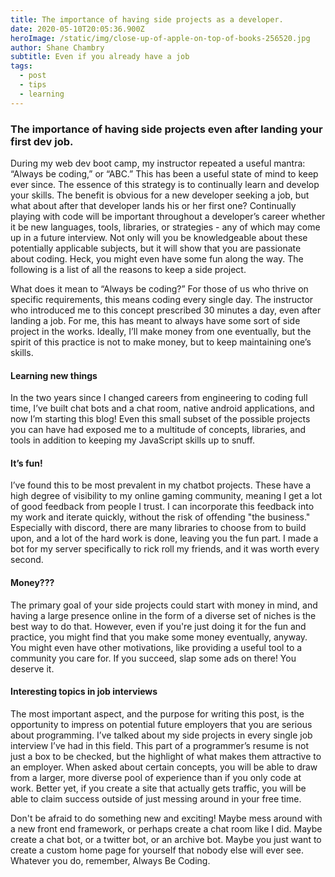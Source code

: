 ```yaml
---
title: The importance of having side projects as a developer.
date: 2020-05-10T20:05:36.900Z
heroImage: /static/img/close-up-of-apple-on-top-of-books-256520.jpg
author: Shane Chambry
subtitle: Even if you already have a job
tags:
  - post
  - tips
  - learning
---
```

<h3>The importance of having side projects even after landing your first dev job.</h3>

<p>
    During my web dev boot camp, my instructor repeated a useful mantra: “Always be coding,” or “ABC.” This has been a useful state of mind to keep ever since. The essence of this strategy is to continually learn and develop your skills. The benefit is obvious for a new developer seeking a job, but what about after that developer lands his or her first one? Continually playing with code will be important throughout a developer’s career whether it be new languages, tools, libraries, or strategies - any of which may come up in a future interview. Not only will you be knowledgeable about these potentially applicable subjects, but it will show that you are passionate about coding. Heck, you might even have some fun along the way. The following is a list of all the reasons to keep a side project.
</p>
<p>
    What does it mean to “Always be coding?” For those of us who thrive on specific requirements, this means coding every single day. The instructor who introduced me to this concept prescribed 30 minutes a day, even after landing a job. For me, this has meant to always have some sort of side project in the works. Ideally, I’ll make money from one eventually, but the spirit of this practice is not to make money, but to keep maintaining one’s skills. 
</p>

<h4>Learning new things</h4>

<p>
    In the two years since I changed careers from engineering to coding full time, I’ve built chat bots and a chat room, native android applications, and now I’m starting this blog! Even this small subset  of the possible projects you can have had exposed me to a multitude of concepts, libraries, and tools in addition to keeping my JavaScript skills up to snuff. 
</p>

<h4>
    It’s fun!
</h4>

<p>I’ve found this to be most prevalent in my chatbot projects. These have a high degree of visibility to my online gaming community, meaning I get a lot of good feedback from people I trust. I can incorporate this feedback into my work and iterate quickly, without the risk of offending "the business." Especially with discord, there are many libraries to choose from to build upon, and a lot of the hard work is done, leaving you the fun part. I made a bot for my server specifically to rick roll my friends, and it was worth every second.</p>

<h4>Money???</h4>

<p>The primary goal of your side projects could start with money in mind, and having a large presence online in the form of a diverse set of niches is the best way to do that. However, even if you're just doing it for the fun and practice, you might find that you make some money eventually, anyway. You might even have other motivations, like providing a useful tool to a community you care for. If you succeed, slap some ads on there! You deserve it.</p>

<h4>Interesting topics in job interviews</h4>

<p>
    The most important aspect, and the purpose for writing this post, is the opportunity to impress on potential future employers that you are serious about programming. I’ve talked about my side projects in every single job interview I’ve had in this field. This part of a programmer’s resume is not just a box to be checked, but the highlight of what makes them attractive to an employer. When asked about certain concepts, you will be able to draw from a larger, more diverse pool of experience than if you only code at work. Better yet, if you create a site that actually gets traffic, you will be able to claim success outside of just messing around in your free time. 
</p>

<p>Don't be afraid to do something new and exciting! Maybe mess around with a new front end framework, or perhaps create a chat room like I did. Maybe create a chat bot, or a twitter bot, or an archive bot. Maybe you just want to create a custom home page for yourself that nobody else will ever see. Whatever you do, remember, Always Be Coding.</p>